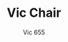 ---
designer: Patrick Norguet
description: "Vic%2C%20with%20its%20elegant%20yet%20minimal%20outline%2C%20draws%20inspiration%20from%20classic%20mid-century%20armchairs.%20A%20comfortable%20and%20cozy%20collection%20featured%20by%20a%20curved%20backrest%20raised%20from%20the%20seat%2C%20which%20creates%20a%20lightness%20sensation.%20Upholstered%20armchair%20in%20polyurethane%20injected%20foam%2C%20solid%20ash%20legs%20and%20black%20ABS%20shell%20below%20cover."
image_primary: img/VIC_655_02_zoom.jpg
image_secondary: img/VIC_655_03_zoom.jpg
manufacturer: Pedrali
href: https://www.pedrali.it/en/products/catalog/Armchair-VIC-655-00001/
subtitle: Vic 655
title: Vic Chair
image_thumb: img/Vic_655_cover.jpg
tags: 
  - pedrali
  - chairs
category: chairs
slug: /manufacturers/pedrali/chairs/patrick-norguet-vic-chair
---